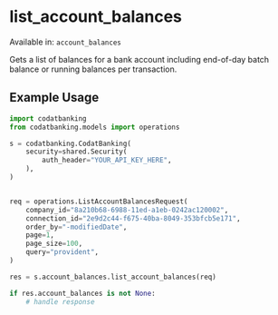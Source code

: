 # list_account_balances
Available in: `account_balances`

Gets a list of balances for a bank account including end-of-day batch balance or running balances per transaction.

## Example Usage
```python
import codatbanking
from codatbanking.models import operations

s = codatbanking.CodatBanking(
    security=shared.Security(
        auth_header="YOUR_API_KEY_HERE",
    ),
)


req = operations.ListAccountBalancesRequest(
    company_id="8a210b68-6988-11ed-a1eb-0242ac120002",
    connection_id="2e9d2c44-f675-40ba-8049-353bfcb5e171",
    order_by="-modifiedDate",
    page=1,
    page_size=100,
    query="provident",
)

res = s.account_balances.list_account_balances(req)

if res.account_balances is not None:
    # handle response
```